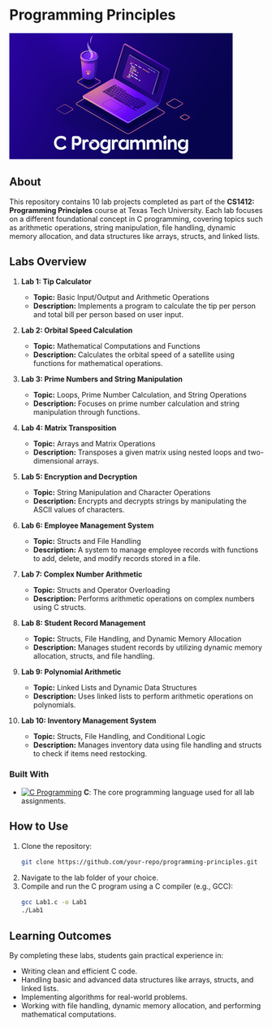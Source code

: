 # Programming Principles
![image](https://github.com/Dhruvbam/Programming-Principles/blob/main/Images/ss.png)

## About
This repository contains 10 lab projects completed as part of the **CS1412: Programming Principles** course at Texas Tech University. Each lab focuses on a different foundational concept in C programming, covering topics such as arithmetic operations, string manipulation, file handling, dynamic memory allocation, and data structures like arrays, structs, and linked lists.

## Labs Overview

1. **Lab 1: Tip Calculator**
   - **Topic:** Basic Input/Output and Arithmetic Operations
   - **Description:** Implements a program to calculate the tip per person and total bill per person based on user input.

2. **Lab 2: Orbital Speed Calculation**
   - **Topic:** Mathematical Computations and Functions
   - **Description:** Calculates the orbital speed of a satellite using functions for mathematical operations.

3. **Lab 3: Prime Numbers and String Manipulation**
   - **Topic:** Loops, Prime Number Calculation, and String Operations
   - **Description:** Focuses on prime number calculation and string manipulation through functions.

4. **Lab 4: Matrix Transposition**
   - **Topic:** Arrays and Matrix Operations
   - **Description:** Transposes a given matrix using nested loops and two-dimensional arrays.

5. **Lab 5: Encryption and Decryption**
   - **Topic:** String Manipulation and Character Operations
   - **Description:** Encrypts and decrypts strings by manipulating the ASCII values of characters.

6. **Lab 6: Employee Management System**
   - **Topic:** Structs and File Handling
   - **Description:** A system to manage employee records with functions to add, delete, and modify records stored in a file.

7. **Lab 7: Complex Number Arithmetic**
   - **Topic:** Structs and Operator Overloading
   - **Description:** Performs arithmetic operations on complex numbers using C structs.

8. **Lab 8: Student Record Management**
   - **Topic:** Structs, File Handling, and Dynamic Memory Allocation
   - **Description:** Manages student records by utilizing dynamic memory allocation, structs, and file handling.

9. **Lab 9: Polynomial Arithmetic**
   - **Topic:** Linked Lists and Dynamic Data Structures
   - **Description:** Uses linked lists to perform arithmetic operations on polynomials.

10. **Lab 10: Inventory Management System**
    - **Topic:** Structs, File Handling, and Conditional Logic
    - **Description:** Manages inventory data using file handling and structs to check if items need restocking.

### Built With
- <a href="https://en.wikipedia.org/wiki/C_(programming_language)" target="_blank" rel="noreferrer"><img src="https://img.shields.io/badge/C-00599C?style=for-the-badge&logo=c&logoColor=white" width="36" height="36" alt="C Programming" /></a> **C**: The core programming language used for all lab assignments.

## How to Use
1. Clone the repository:
    ```bash
    git clone https://github.com/your-repo/programming-principles.git
    ```
2. Navigate to the lab folder of your choice.
3. Compile and run the C program using a C compiler (e.g., GCC):
    ```bash
    gcc Lab1.c -o Lab1
    ./Lab1
    ```

## Learning Outcomes
By completing these labs, students gain practical experience in:
- Writing clean and efficient C code.
- Handling basic and advanced data structures like arrays, structs, and linked lists.
- Implementing algorithms for real-world problems.
- Working with file handling, dynamic memory allocation, and performing mathematical computations.

